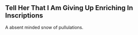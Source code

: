 Tell Her That I Am Giving Up Enriching In Inscriptions
------------------------------------------------------
A absent minded snow of pullulations.  
